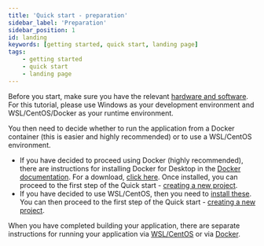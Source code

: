 ```yaml
---
title: 'Quick start - preparation'
sidebar_label: 'Preparation'
sidebar_position: 1
id: landing
keywords: [getting started, quick start, landing page]
tags:
    - getting started
    - quick start
    - landing page
---
```


Before you start, make sure you have the relevant [hardware and software](../../../getting-started/quick-start/hardware-and-software/).
For this tutorial, please use Windows as your development environment and WSL/CentOS/Docker as your runtime environment.

You then need to decide whether to run the application from a Docker container (this is easier and highly recommended) or to use a WSL/CentOS environment. 

- If you have decided to proceed using Docker (highly recommended), there are instructions for installing Docker for Desktop in the [Docker documentation](https://docs.docker.com/docker-for-windows/). For a download, [click here](https://hub.docker.com/editions/community/docker-ce-desktop-windows/). Once installed, you can proceed to the first step of the Quick start - [creating a new project](../../../getting-started/quick-start/create-a-new-project/). 
- If you have decided to use WSL/CentOS, then you need to [install these](../../../getting-started/prerequisites/installing-wsl/). You can then proceed to the first step of the Quick start - [creating a new project](../../../getting-started/quick-start/create-a-new-project/).

When you have completed building your application, there are separate instructions for running your application via [WSL/CentOS](../../../getting-started/quick-start/run-the-application/) or via [Docker](../../../getting-started/quick-start/run-the-application-docker/). 
